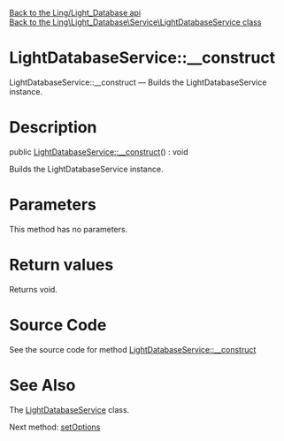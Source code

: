 [Back to the Ling/Light_Database api](https://github.com/lingtalfi/Light_Database/blob/master/doc/api/Ling/Light_Database.md)<br>
[Back to the Ling\Light_Database\Service\LightDatabaseService class](https://github.com/lingtalfi/Light_Database/blob/master/doc/api/Ling/Light_Database/Service/LightDatabaseService.md)


LightDatabaseService::__construct
================



LightDatabaseService::__construct — Builds the LightDatabaseService instance.




Description
================


public [LightDatabaseService::__construct](https://github.com/lingtalfi/Light_Database/blob/master/doc/api/Ling/Light_Database/Service/LightDatabaseService/__construct.md)() : void




Builds the LightDatabaseService instance.




Parameters
================

This method has no parameters.


Return values
================

Returns void.








Source Code
===========
See the source code for method [LightDatabaseService::__construct](https://github.com/lingtalfi/Light_Database/blob/master/Service/LightDatabaseService.php#L44-L49)


See Also
================

The [LightDatabaseService](https://github.com/lingtalfi/Light_Database/blob/master/doc/api/Ling/Light_Database/Service/LightDatabaseService.md) class.

Next method: [setOptions](https://github.com/lingtalfi/Light_Database/blob/master/doc/api/Ling/Light_Database/Service/LightDatabaseService/setOptions.md)<br>

